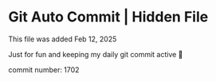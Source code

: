 # Git Auto Commit | Hidden File

This file was added Feb 12, 2025

Just for fun and keeping my daily git commit active 🤪

commit number: 1702
